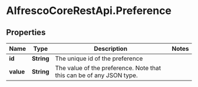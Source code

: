 # AlfrescoCoreRestApi.Preference

## Properties
Name | Type | Description | Notes
------------ | ------------- | ------------- | -------------
**id** | **String** | The unique id of the preference | 
**value** | **String** | The value of the preference. Note that this can be of any JSON type. | 


